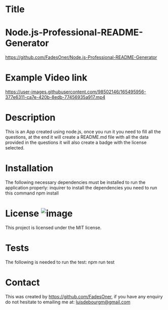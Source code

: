 
  # Title 

  # Node.js-Professional-README-Generator 
  https://github.com/FadesOner/Node.js-Professional-README-Generator
  
  # Example Video link
  
https://user-images.githubusercontent.com/98502146/165495956-377e6311-ca7e-420b-8edb-77456935a917.mp4

  # Description

 This is an App created using node.js, once you run it you need to fill all the questions, at the end it will create a README.md file with all the data provided in the questions it will also create a badge with the license selected.

  # Installation

The following necessary dependencies must be installed to run the application properly: inquirer
to install the dependencies you need to run this command npm install

# License   ![image](https://img.shields.io/badge/License-MIT-yellow) 

This project is licensed under the MIT license. 

 # Tests
The following is needed to run the test: npm run test

 # Contact

This was created by https://github.com/FadesOner, if you have any enquiry do not hesitate to emailing me at: luisdebourgm@gmail.com 
